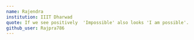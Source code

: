 ```yaml
---
name: Rajendra
institution: IIIT Dharwad
quote: If we see positively  'Impossible' also looks 'I am possible'.  
github_user: Rajpra786
---
```

